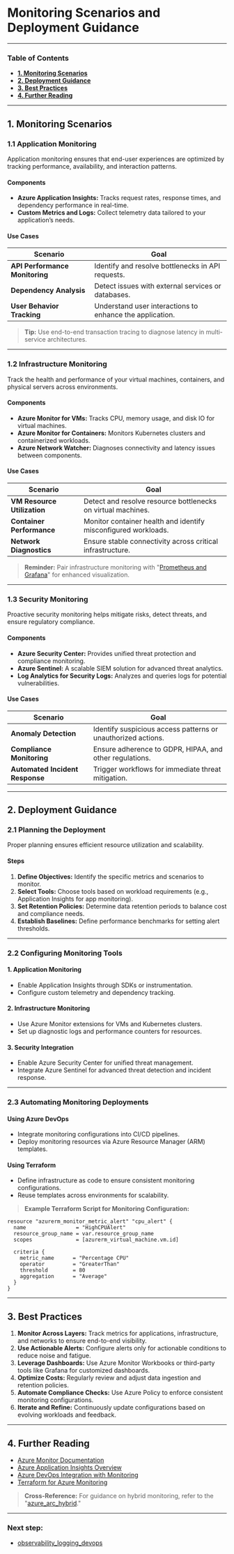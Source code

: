 # **Monitoring Scenarios and Deployment Guidance**

---

### **Table of Contents**

- [**1. Monitoring Scenarios**](#1-monitoring-scenarios)
- [**2. Deployment Guidance**](#2-deployment-guidance)
- [**3. Best Practices**](#3-best-practices)
- [**4. Further Reading**](#4-further-reading)


---

## **1. Monitoring Scenarios**

### **1.1 Application Monitoring**

Application monitoring ensures that end-user experiences are optimized by tracking performance, availability, and interaction patterns.

#### **Components**

- **Azure Application Insights:** Tracks request rates, response times, and dependency performance in real-time.
- **Custom Metrics and Logs:** Collect telemetry data tailored to your application’s needs.

#### **Use Cases**

|**Scenario**|**Goal**|
|---|---|
|**API Performance Monitoring**|Identify and resolve bottlenecks in API requests.|
|**Dependency Analysis**|Detect issues with external services or databases.|
|**User Behavior Tracking**|Understand user interactions to enhance the application.|

> **Tip:** Use end-to-end transaction tracing to diagnose latency in multi-service architectures.

---

### **1.2 Infrastructure Monitoring**

Track the health and performance of your virtual machines, containers, and physical servers across environments.

#### **Components**

- **Azure Monitor for VMs:** Tracks CPU, memory usage, and disk IO for virtual machines.
- **Azure Monitor for Containers:** Monitors Kubernetes clusters and containerized workloads.
- **Azure Network Watcher:** Diagnoses connectivity and latency issues between components.

#### **Use Cases**

|**Scenario**|**Goal**|
|---|---|
|**VM Resource Utilization**|Detect and resolve resource bottlenecks on virtual machines.|
|**Container Performance**|Monitor container health and identify misconfigured workloads.|
|**Network Diagnostics**|Ensure stable connectivity across critical infrastructure.|

> **Reminder:** Pair infrastructure monitoring with "[Prometheus and Grafana](#prometheus_grafana)" for enhanced visualization.

---

### **1.3 Security Monitoring**

Proactive security monitoring helps mitigate risks, detect threats, and ensure regulatory compliance.

#### **Components**

- **Azure Security Center:** Provides unified threat protection and compliance monitoring.
- **Azure Sentinel:** A scalable SIEM solution for advanced threat analytics.
- **Log Analytics for Security Logs:** Analyzes and queries logs for potential vulnerabilities.

#### **Use Cases**

|**Scenario**|**Goal**|
|---|---|
|**Anomaly Detection**|Identify suspicious access patterns or unauthorized actions.|
|**Compliance Monitoring**|Ensure adherence to GDPR, HIPAA, and other regulations.|
|**Automated Incident Response**|Trigger workflows for immediate threat mitigation.|

---

## **2. Deployment Guidance**

### **2.1 Planning the Deployment**

Proper planning ensures efficient resource utilization and scalability.

#### **Steps**

1. **Define Objectives:** Identify the specific metrics and scenarios to monitor.
2. **Select Tools:** Choose tools based on workload requirements (e.g., Application Insights for app monitoring).
3. **Set Retention Policies:** Determine data retention periods to balance cost and compliance needs.
4. **Establish Baselines:** Define performance benchmarks for setting alert thresholds.

---

### **2.2 Configuring Monitoring Tools**

#### **1. Application Monitoring**

- Enable Application Insights through SDKs or instrumentation.
- Configure custom telemetry and dependency tracking.

#### **2. Infrastructure Monitoring**

- Use Azure Monitor extensions for VMs and Kubernetes clusters.
- Set up diagnostic logs and performance counters for resources.

#### **3. Security Integration**

- Enable Azure Security Center for unified threat management.
- Integrate Azure Sentinel for advanced threat detection and incident response.

---

### **2.3 Automating Monitoring Deployments**

#### **Using Azure DevOps**

- Integrate monitoring configurations into CI/CD pipelines.
- Deploy monitoring resources via Azure Resource Manager (ARM) templates.

#### **Using Terraform**

- Define infrastructure as code to ensure consistent monitoring configurations.
- Reuse templates across environments for scalability.

> **Example Terraform Script for Monitoring Configuration:**

```hcl
resource "azurerm_monitor_metric_alert" "cpu_alert" {
  name                = "HighCPUAlert"
  resource_group_name = var.resource_group_name
  scopes              = [azurerm_virtual_machine.vm.id]

  criteria {
    metric_name      = "Percentage CPU"
    operator         = "GreaterThan"
    threshold        = 80
    aggregation      = "Average"
  }
}
```

---

## **3. Best Practices**

1. **Monitor Across Layers:** Track metrics for applications, infrastructure, and networks to ensure end-to-end visibility.
2. **Use Actionable Alerts:** Configure alerts only for actionable conditions to reduce noise and fatigue.
3. **Leverage Dashboards:** Use Azure Monitor Workbooks or third-party tools like Grafana for customized dashboards.
4. **Optimize Costs:** Regularly review and adjust data ingestion and retention policies.
5. **Automate Compliance Checks:** Use Azure Policy to enforce consistent monitoring configurations.
6. **Iterate and Refine:** Continuously update configurations based on evolving workloads and feedback.

---

## **4. Further Reading**

- [Azure Monitor Documentation](https://learn.microsoft.com/en-us/azure/azure-monitor/overview)
- [Azure Application Insights Overview](https://learn.microsoft.com/en-us/azure/azure-monitor/app/app-insights-overview)
- [Azure DevOps Integration with Monitoring](https://learn.microsoft.com/en-us/azure/devops/)
- [Terraform for Azure Monitoring](https://registry.terraform.io/providers/hashicorp/azurerm/latest/docs)

> **Cross-Reference:** For guidance on hybrid monitoring, refer to the "[azure_arc_hybrid](../02_Setup_and_Configuration/azure_arc_hybrid.md)."

---
### Next step:
- [observability_logging_devops](observability_logging_devops.md)